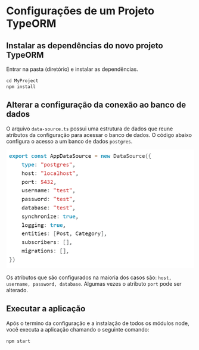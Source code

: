 # Configurações de um Projeto TypeORM

## Instalar as dependências do novo projeto TypeORM
>
Entrar na pasta (diretório) e instalar as dependências.
```
cd MyProject 
npm install 
```
>

## Alterar a configuração da conexão ao banco de dados
>
O arquivo `data-source.ts` possui uma estrutura de dados que reune atributos da configuração para acessar o banco de dados. O código abaixo configura o acesso a um banco de dados `postgres`.
>

![This is a alt text.](/image/datasource.png "Cpnfiguração do acesso ao Banco de Dados.")

>
Os atributos que são configurados na maioria dos casos são: `host, username, password, database`. Algumas vezes o atributo `port` pode ser alterado. 
>

## Executar a aplicação
>
Após o termino da configuração e a instalação de todos os módulos node, você executa a aplicação chamando o seguinte comando:

```
npm start
```
>